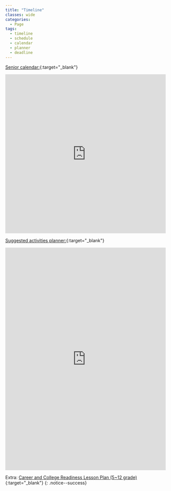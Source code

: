 ```yaml
---
title: "Timeline"
classes: wide
categories:
  - Page
tags:
  - timeline
  - schedule
  - calendar
  - planner
  - deadline
---
```

[Senior calendar:](https://calendar.google.com/calendar/u/0?cid=Y184am5vMG9rc3E0bzNsOTB2bW5sNnAwcGdrNEBncm91cC5jYWxlbmRhci5nb29nbGUuY29t){:target="_blank"}
<iframe scrolling="no"
        src="https://calendar.google.com/calendar/embed?src=c_8jno0oksq4o3l90vmnl6p0pgk4%40group.calendar.google.com&ctz=America%2FLos_Angeles&bgcolor=%238FBC8B&amp;"
        width="100%"
        height="500"
        frameborder="0">
</iframe>

<br>

[Suggested activities planner:](https://docs.google.com/document/d/1FbWlCX_afcerh2HG9ZE2sZ8PAC3kZ_APv41tjacoQJ0/edit?usp=sharing){:target="_blank"}
<iframe scrolling="no"
        src="https://docs.google.com/document/d/e/2PACX-1vSTjyeV-9cBuGQcA8_2xNXrTBhatCKmqQjPKVnoh7CLq81pUDc492xnqV7jh1OoZunwEh5karg3iNdY/pub?embedded=true"
        width="100%"
        height="700"
        frameborder="0">
</iframe>

Extra: [Career and College Readiness Lesson Plan (5~12 grade)](https://www.californiacareers.info/#?Lesson%20Plans){:target="_blank"} 
{: .notice--success}
